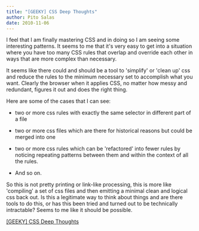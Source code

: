 ```yaml
---
title: "[GEEKY] CSS Deep Thoughts"
author: Pito Salas
date: 2010-11-06
---
```




I feel that I am finally mastering CSS and in doing so I am seeing some
interesting patterns. It seems to me that it's very easy to get into a
situation where you have too many CSS rules that overlap and override each
other in ways that are more complex than necessary.

It seems like there could and should be a tool to 'simplify' or 'clean up' css
and reduce the rules to the minimum necessary set to accomplish what you want.
Clearly the browser when it applies CSS, no matter how messy and redundant,
figures it out and does the right thing.

Here are some of the cases that I can see:

  * two or more css rules with exactly the same selector in different part of a file

  * two or more css files which are there for historical reasons but could be merged into one

  * two or more css rules which can be 'refactored' into fewer rules by noticing repeating patterns between them and within the context of all the rules.

  * And so on.

So this is not pretty printing or link-like processing, this is more like
'compiling' a set of css files and then emitting a minimal clean and logical
css back out. Is this a legitimate way to think about things and are there
tools to do this, or has this been tried and turned out to be technically
intractable? Seems to me like it should be possible.


[[GEEKY] CSS Deep Thoughts](None)
